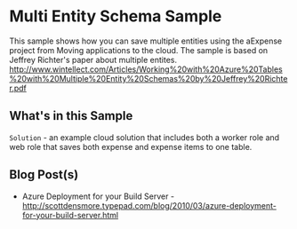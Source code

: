 # Multi Entity Schema Sample

This sample shows how you can save multiple entities using the aExpense 
project from Moving applications to the cloud. The sample is based on
Jeffrey Richter's paper about multiple entites.
<http://www.wintellect.com/Articles/Working%20with%20Azure%20Tables%20with%20Multiple%20Entity%20Schemas%20by%20Jeffrey%20Richter.pdf>

## What's in this Sample

``Solution`` - an example cloud solution that includes both a worker role and 
web role that saves both expense and expense items to one table.

## Blog Post(s)

* Azure Deployment for your Build Server - 
<http://scottdensmore.typepad.com/blog/2010/03/azure-deployment-for-your-build-server.html>